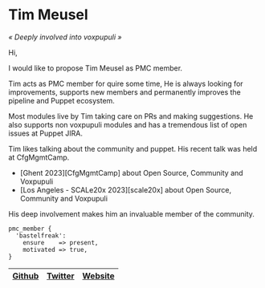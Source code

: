 # Tim Meusel

*« Deeply involved into voxpupuli »*

Hi,

I would like to propose Tim Meusel as PMC member.

Tim acts as PMC member for quire some time, He is always looking for improvements,
supports new members and permanently improves the pipeline and Puppet ecosystem.

Most modules live by Tim taking care on PRs and making suggestions.
He also supports non voxpupuli modules and has a tremendous list of open issues
at Puppet JIRA.

Tim likes talking about the community and puppet.
His recent talk was held at CfgMgmtCamp.
- [Ghent 2023][CfgMgmtCamp] about Open Source, Community and Voxpupuli
- [Los Angeles - SCALe20x 2023][scale20x] about Open Source, Community and Voxpupuli

His deep involvement makes him an invaluable member of the community.

```puppet
pmc_member {
  'bastelfreak':
    ensure    => present,
    motivated => true,
}
```

| [Github][g] | [Twitter][t] | [Website][w] |
| ----------- | ------------ | ------------ |

[g]:https://github.com/bastelfreak/
[t]:https://twitter.com/BastelsBlog/
[w]:none